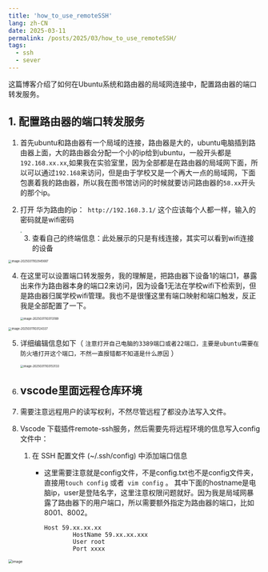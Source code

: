 ```yaml
---
title: 'how_to_use_remoteSSH'
lang: zh-CN
date: 2025-03-11
permalink: /posts/2025/03/how_to_use_remoteSSH/
tags:
  - ssh
  - sever
---
```

这篇博客介绍了如何在Ubuntu系统和路由器的局域网连接中，配置路由器的端口转发服务。

## 1. 配置路由器的端口转发服务

1. 首先ubuntu和路由器有一个局域的连接，路由器是大的，ubuntu电脑插到路由器上面，大的路由器会分配一个小的ip给到ubuntu，一般开头都是`192.168.xx.xx`,如果我在实验室里，因为全部都是在路由器的局域网下面，所以可以通过`192.168`来访问，但是由于学校又是一个再大一点的局域网，下面包裹着我的路由器，所以我在图书馆访问的时候就要访问路由器的`58.xx`开头的那个ip。

2. 打开 华为路由的ip：` http://192.168.3.1/` 这个应该每个人都一样，输入的密码就是wifi密码

   <img src="https://virginia-pepper.oss-cn-guangzhou.aliyuncs.com/img/blog/202503111029348.png" style="zoom:23%;" />

   3. 查看自己的终端信息：此处展示的只是有线连接，其实可以看到wifi连接的设备

<img src="https://virginia-pepper.oss-cn-guangzhou.aliyuncs.com/img/blog/202503111029748.png" alt="image-20250311102945687" style="zoom:40%;" />



4. 在这里可以设置端口转发服务，我的理解是，把路由器下设备1的端口1，暴露出来作为路由器本身的端口2来访问，因为设备1无法在学校wifi下检索到，但是路由器归属学校wifi管理。我也不是很懂这里有端口映射和端口触发，反正我是全部配置了一下。

   <img src="https://virginia-pepper.oss-cn-guangzhou.aliyuncs.com/img/blog/202503111031263.png" alt="image-20250311103113189" style="zoom:40%;" />

<img src="https://virginia-pepper.oss-cn-guangzhou.aliyuncs.com/img/blog/202503111031402.png" alt="image-20250311103124337" style="zoom:40%;" />



5. 详细编辑信息如下（ `注意打开自己电脑的3389端口或者22端口，主要是ubuntu需要在防火墙打开这个端口，不然一直报错都不知道是什么原因` ） 

   <img src="https://virginia-pepper.oss-cn-guangzhou.aliyuncs.com/img/blog/202503111031182.png" alt="image-20250311103153133" style="zoom:40%;" />



1. ## vscode里面远程仓库环境

2. 需要注意远程用户的读写权利，不然尽管远程了都没办法写入文件。

2. Vscode 下载插件remote-ssh服务，然后需要先将远程环境的信息写入config文件中：
   1. 在 SSH 配置文件 (~/.ssh/config) 中添加端口信息
      - 这里需要注意就是config文件，不是config.txt也不是config文件夹，直接用`touch config` 或者` vim config` 。 其中下面的hostname是电脑ip，user是登陆名字，这里注意权限问题就好。因为我是局域网暴露了路由器下的用户端口，所以需要额外指定为路由器的端口，比如8001、8002。

        ```shell
        Host 59.xx.xx.xx
                HostName 59.xx.xx.xxx
                User root
                Port xxxx                    
        ```



<img src="https://virginia-pepper.oss-cn-guangzhou.aliyuncs.com/img/blog/202503111032822.png" alt="image" style="zoom:50%;" />

